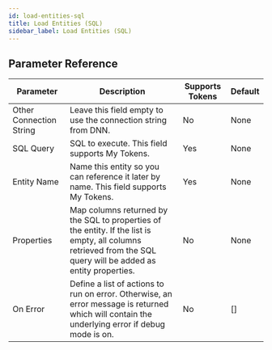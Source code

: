```yaml
---
id: load-entities-sql
title: Load Entities (SQL)
sidebar_label: Load Entities (SQL)
---
```





## Parameter Reference
| Parameter | Description | Supports Tokens | Default |
| -- | -- | -- | -- |
| Other Connection String | Leave this field empty to use the connection string from DNN. | No | None |
| SQL Query | SQL to execute. This field supports My Tokens. | Yes | None |
| Entity Name | Name this entity so you can reference it later by name. This field supports My Tokens. | Yes | None |
| Properties | Map columns returned by the SQL to properties of the entity. If the list is empty, all columns retrieved from the SQL query will be added as entity properties. | No | None |
| On Error | Define a list of actions to run on error. Otherwise, an error message is returned which will contain the underlying error if debug mode is on. | No | [] |

